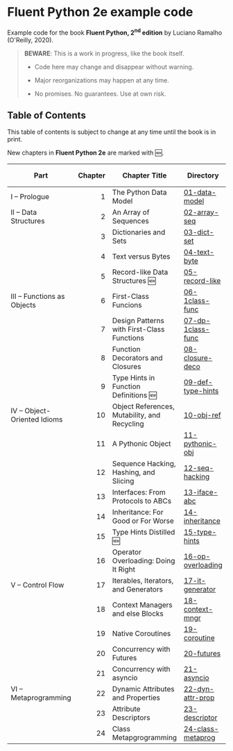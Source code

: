 # Fluent Python 2e example code

Example code for the book **Fluent Python, 2<sup>nd</sup> edition** by Luciano Ramalho (O'Reilly, 2020).

> **BEWARE**: This is a work in progress, like the book itself.
>
> * Code here may change and disappear without warning.
>
> * Major reorganizations may happen at any time.
>
> * No promises. No guarantees. Use at own risk.

## Table of Contents

This table of contents is subject to change at any time until the book is in print.

New chapters in **Fluent Python 2e** are marked with 🆕.


Part|Chapter|Chapter Title|Directory|1<sup>st</sup> ed. Directory
---|---:|---|---|---
I – Prologue|1|The Python Data Model|[01-data-model](01-data-model)|01-data-model
II – Data Structures|2|An Array of Sequences|[02-array-seq](02-array-seq)|02-array-seq
&nbsp;|3|Dictionaries and Sets|[03-dict-set](03-dict-set)|03-dict-set
&nbsp;|4|Text versus Bytes|[04-text-byte](04-text-byte)|04-text-byte
&nbsp;|5|Record-like Data Structures 🆕|[05-record-like](05-record-like)|
III – Functions as Objects|6|First-Class Funcions|[06-1class-func](06-1class-func)|05-1class-func
&nbsp;|7|Design Patterns with First-Class Functions|[07-dp-1class-func](07-dp-1class-func)|06-dp-1class-func
&nbsp;|8|Function Decorators and Closures|[08-closure-deco](08-closure-deco)|07-closure-deco
&nbsp;|9|Type Hints in Function Definitions 🆕|[09-def-type-hints](09-def-type-hints)|
IV – Object-Oriented Idioms|10|Object References, Mutability, and Recycling|[10-obj-ref](10-obj-ref)|08-obj-ref
&nbsp;|11|A Pythonic Object|[11-pythonic-obj](11-pythonic-obj)|09-pythonic-obj
&nbsp;|12|Sequence Hacking, Hashing, and Slicing|[12-seq-hacking](12-seq-hacking)|10-seq-hacking
&nbsp;|13|Interfaces: From Protocols to ABCs|[13-iface-abc](13-iface-abc)|11-iface-abc
&nbsp;|14|Inheritance: For Good or For Worse|[14-inheritance](14-inheritance)|12-inheritance
&nbsp;|15|Type Hints Distilled 🆕|[15-type-hints](15-type-hints)|
&nbsp;|16|Operator Overloading: Doing It Right|[16-op-overloading](16-op-overloading)|13-op-overloading
V – Control Flow|17|Iterables, Iterators, and Generators|[17-it-generator](17-it-generator)|14-it-generator
&nbsp;|18|Context Managers and else Blocks|[18-context-mngr](18-context-mngr)|15-context-mngr
&nbsp;|19|Native Coroutines|[19-coroutine](19-coroutine)|16-coroutine
&nbsp;|20|Concurrency with Futures|[20-futures](20-futures)|17-futures
&nbsp;|21|Concurrency with asyncio|[21-asyncio](21-asyncio)|18-asyncio
VI – Metaprogramming|22|Dynamic Attributes and Properties|[22-dyn-attr-prop](22-dyn-attr-prop)|19-dyn-attr-prop
&nbsp;|23|Attribute Descriptors|[23-descriptor](23-descriptor)|20-descriptor
&nbsp;|24|Class Metapgrogramming|[24-class-metaprog](24-class-metaprog)|21-class-metaprog

